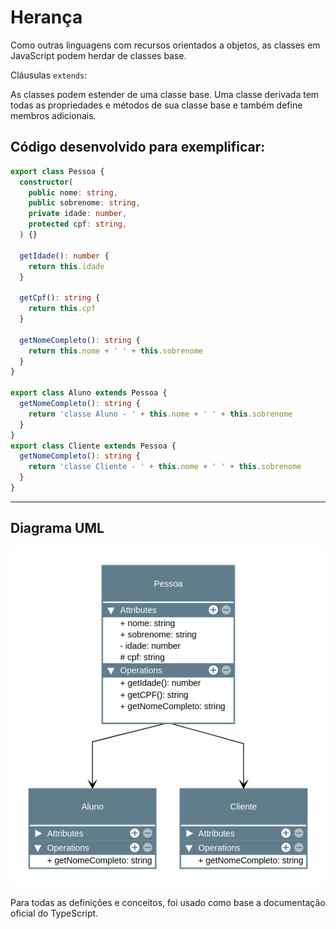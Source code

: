 # Herança

Como outras linguagens com recursos orientados a objetos, as classes em JavaScript podem herdar de classes base.

Cláusulas `extends`:

As classes podem estender de uma classe base. Uma classe derivada tem todas as propriedades e métodos de sua classe base e também define membros adicionais.

## Código desenvolvido para exemplificar:

~~~typescript
export class Pessoa {
  constructor(
    public nome: string,
    public sobrenome: string,
    private idade: number,
    protected cpf: string,
  ) {}

  getIdade(): number {
    return this.idade
  }

  getCpf(): string {
    return this.cpf
  }

  getNomeCompleto(): string {
    return this.nome + ' ' + this.sobrenome
  }
}

export class Aluno extends Pessoa {
  getNomeCompleto(): string {
    return 'classe Aluno - ' + this.nome + ' ' + this.sobrenome
  }
}
export class Cliente extends Pessoa {
  getNomeCompleto(): string {
    return 'classe Cliente - ' + this.nome + ' ' + this.sobrenome
  }
}
~~~

---


## Diagrama UML

 <p align="center">

  <img src="./diagrama/Herança.png" alt="diagrama uml herança">

 </p>



Para todas as definições e conceitos, foi usado como base a documentação oficial do TypeScript.
